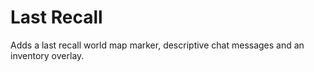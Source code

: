 # Last Recall
Adds a last recall world map marker, descriptive chat messages and an inventory overlay.